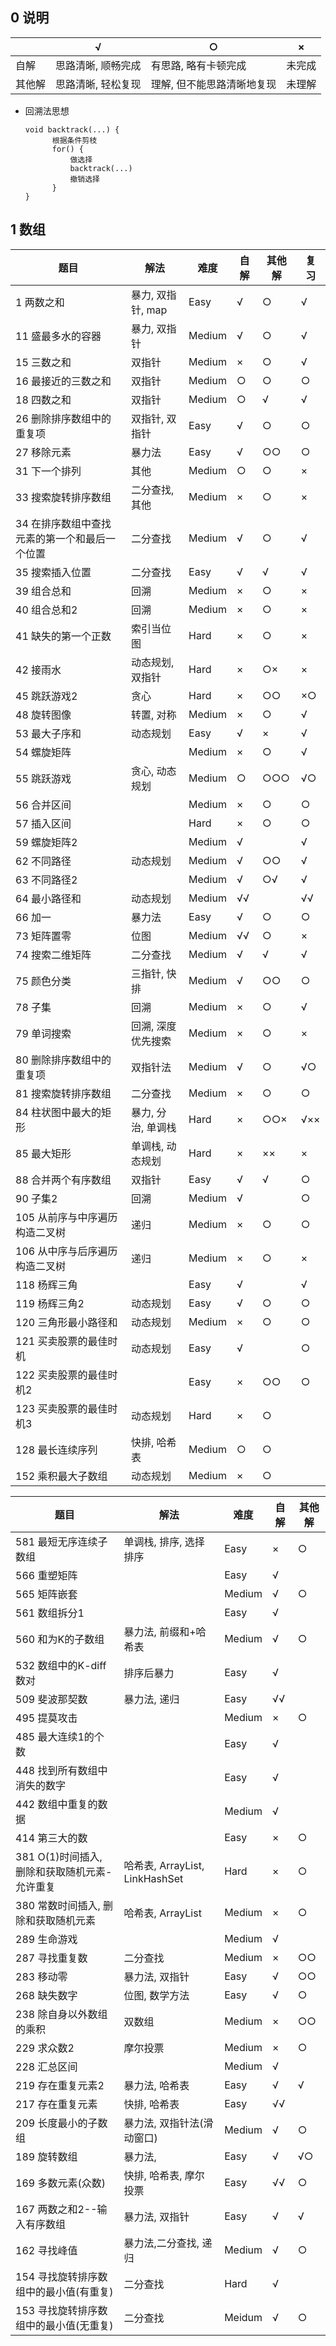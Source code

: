## 0 说明

|        | √                  | ○                          | ×      |
| ------ | ------------------ | -------------------------- | ------ |
| 自解   | 思路清晰, 顺畅完成 | 有思路, 略有卡顿完成       | 未完成 |
| 其他解 | 思路清晰, 轻松复现 | 理解, 但不能思路清晰地复现 | 未理解 |

* 回溯法思想

  ```
  void backtrack(...) {
  		根据条件剪枝      
  		for() {          
  			做选择    
  			backtrack(...)    
  			撤销选择      
  		}    
  }    
  ```

  

## 1 数组

| 题目                                          | 解法               | 难度   | 自解 | 其他解 | 复习 |
| --------------------------------------------- | ------------------ | ------ | ---- | ------ | ---- |
| 1 两数之和                                    | 暴力, 双指针, map  | Easy   | √    | ○      | √    |
| 11 盛最多水的容器                             | 暴力, 双指针       | Medium | √    | ○      | √    |
| 15 三数之和                                   | 双指针             | Medium | ×    | ○      | √    |
| 16 最接近的三数之和                           | 双指针             | Medium | ○    | ○      | ○    |
| 18 四数之和                                   | 双指针             | Medium | ○    | √      | √    |
| 26 删除排序数组中的重复项                     | 双指针, 双指针     | Easy   | √    | ○      | ○    |
| 27 移除元素                                   | 暴力法             | Easy   | √    | ○○     | ○    |
| 31 下一个排列                                 | 其他               | Medium | ○    | ○      | ×    |
| 33 搜索旋转排序数组                           | 二分查找, 其他     | Medium | ×    | ○      | ×    |
| 34 在排序数组中查找元素的第一个和最后一个位置 | 二分查找           | Medium | √    | ○      | √    |
| 35 搜索插入位置                               | 二分查找           | Easy   | √    | √      | √    |
| 39 组合总和                                   | 回溯               | Medium | ×    | ○      | ×    |
| 40 组合总和2                                  | 回溯               | Medium | ×    | ○      | ×    |
| 41 缺失的第一个正数                           | 索引当位图         | Hard   | ×    | ○      | ×    |
| 42 接雨水                                     | 动态规划, 双指针   | Hard   | ×    | ○×     | ×    |
| 45 跳跃游戏2                                  | 贪心               | Hard   | ×    | ○○     | ×○   |
| 48 旋转图像                                   | 转置, 对称         | Medium | ×    | ○      | √    |
| 53 最大子序和                                 | 动态规划           | Easy   | √    | ×      | √    |
| 54 螺旋矩阵                                   |                    | Medium | ×    | ○      | √    |
| 55 跳跃游戏                                   | 贪心, 动态规划     | Medium | ○    | ○○○    | √○   |
| 56 合并区间                                   |                    | Medium | ×    | ○      | ○    |
| 57 插入区间                                   |                    | Hard   | ×    | ○      | ○    |
| 59 螺旋矩阵2                                  |                    | Medium | √    |        | √    |
| 62 不同路径                                   | 动态规划           | Medium | √    | ○○     | √    |
| 63 不同路径2                                  |                    | Medium | √    | ○√     | √    |
| 64 最小路径和                                 | 动态规划           | Medium | √√   |        | √√   |
| 66 加一                                       | 暴力法             | Easy   | √    | ○      | ○    |
| 73 矩阵置零                                   | 位图               | Medium | √√   | ○      | ×    |
| 74 搜索二维矩阵                               | 二分查找           | Medium | √    | √      | √    |
| 75 颜色分类                                   | 三指针, 快排       | Medium | √    | ○○     | ○    |
| 78 子集                                       | 回溯               | Medium | ×    | ○      | √    |
| 79 单词搜索                                   | 回溯, 深度优先搜索 | Medium | ×    | ○      | ×    |
| 80 删除排序数组中的重复项                     | 双指针法           | Medium | √    | ○      | √○   |
| 81 搜索旋转排序数组                           | 二分查找           | Medium | ×    | ○      | ○    |
| 84 柱状图中最大的矩形                         | 暴力, 分治, 单调栈 | Hard   | ×    | ○○×    | √××  |
| 85 最大矩形                                   | 单调栈, 动态规划   | Hard   | ×    | ××     | ×    |
| 88 合并两个有序数组                           | 双指针             | Easy   | √    | √      | ○    |
| 90 子集2                                      | 回溯               | Medium | √    |        | ○    |
| 105 从前序与中序遍历构造二叉树                | 递归               | Medium | ×    | ○      | ○    |
| 106 从中序与后序遍历构造二叉树                | 递归               | Medium | ×    | ○      | ×    |
| 118 杨辉三角                                  |                    | Easy   | √    |        | √    |
| 119 杨辉三角2                                 | 动态规划           | Easy   | √    | ○      | ○    |
| 120 三角形最小路径和                          | 动态规划           | Medium | ×    | ○      | ○    |
| 121 买卖股票的最佳时机                        | 动态规划           | Easy   | √    |        | ○    |
| 122 买卖股票的最佳时机2                       |                    | Easy   | ×    | ○○     | ○    |
| 123 买卖股票的最佳时机3                       | 动态规划           | Hard   | ×    | ○      |      |
| 128 最长连续序列                              | 快排, 哈希表       | Medium | ○    | ○      |      |
| 152 乘积最大子数组                            | 动态规划           | Medium | ×    | ○      |      |

| 题目                                          | 解法                           | 难度   | 自解 | 其他解 |
| --------------------------------------------- | ------------------------------ | ------ | ---- | ------ |
| 581 最短无序连续子数组                        | 单调栈, 排序, 选择排序         | Easy   | ×    | ○      |
| 566 重塑矩阵                                  |                                | Easy   | √    |        |
| 565 矩阵嵌套                                  |                                | Medium | √    | ○      |
| 561 数组拆分1                                 |                                | Easy   | √    |        |
| 560 和为K的子数组                             | 暴力法, 前缀和+哈希表          | Medium | √    | ○      |
| 532 数组中的K-diff数对                        | 排序后暴力                     | Easy   | √    |        |
| 509 斐波那契数                                | 暴力法, 递归                   | Easy   | √√   |        |
| 495 提莫攻击                                  |                                | Medium | ×    | ○      |
| 485 最大连续1的个数                           |                                | Easy   | √    |        |
| 448 找到所有数组中消失的数字                  |                                | Easy   | √    |        |
| 442 数组中重复的数据                          |                                | Medium | √    |        |
| 414 第三大的数                                |                                | Easy   | ×    | ○      |
| 381 O(1)时间插入, 删除和获取随机元素-允许重复 | 哈希表, ArrayList, LinkHashSet | Hard   | ×    | ○      |
| 380 常数时间插入, 删除和获取随机元素          | 哈希表, ArrayList              | Medium | ×    | ○      |
| 289 生命游戏                                  |                                | Medium | √    |        |
| 287 寻找重复数                                | 二分查找                       | Medium | ×    | ○○     |
| 283 移动零                                    | 暴力法, 双指针                 | Easy   | √    | ○○     |
| 268 缺失数字                                  | 位图, 数学方法                 | Easy   | √    | ○      |
| 238 除自身以外数组的乘积                      | 双数组                         | Medium | ×    | ○○     |
| 229 求众数2                                   | 摩尔投票                       | Medium | ×    | ○      |
| 228 汇总区间                                  |                                | Medium | √    |        |
| 219 存在重复元素2                             | 暴力法, 哈希表                 | Easy   | √    | √      |
| 217 存在重复元素                              | 快排, 哈希表                   | Easy   | √√   |        |
| 209 长度最小的子数组                          | 暴力法, 双指针法(滑动窗口)     | Medium | √    | ○      |
| 189 旋转数组                                  | 暴力法,                        | Easy   | √    | √○     |
| 169 多数元素(众数)                            | 快排, 哈希表, 摩尔投票         | Easy   | √√   | ○      |
| 167 两数之和2--输入有序数组                   | 暴力法, 双指针                 | Easy   | √    | √      |
| 162 寻找峰值                                  | 暴力法,二分查找, 递归          | Medium | √    | ○      |
| 154 寻找旋转排序数组中的最小值(有重复)        | 二分查找                       | Hard   | √    |        |
| 153 寻找旋转排序数组中的最小值(无重复)        | 二分查找                       | Meidum | √    | ○      |

